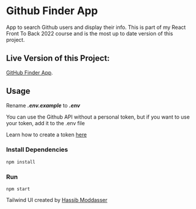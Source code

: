 # Github Finder App

App to search Github users and display their info. This is part of my React Front To Back 2022 course and is the most up to date version of this project.

## Live Version of this Project:
[GitHub Finder App](https://github-finder-demo-website.netlify.app/).

## Usage

Rename **_.env.example_** to **_.env_**

You can use the Github API without a personal token, but if you want to use your token, add it to the .env file

Learn how to create a token [here](https://docs.github.com/en/authentication/keeping-your-account-and-data-secure/creating-a-personal-access-token)

### Install Dependencies

```
npm install
```

### Run

```
npm start
```

Tailwind UI created by [Hassib Moddasser](https://twitter.com/hassibmoddasser)
